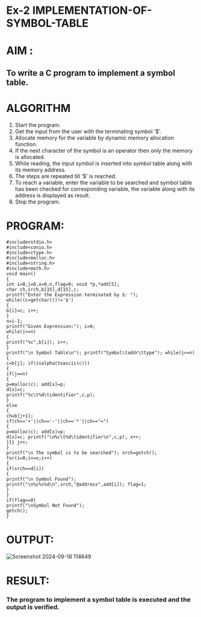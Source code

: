 # Ex-2 IMPLEMENTATION-OF-SYMBOL-TABLE
# AIM :
## To write a C program to implement a symbol table.
# ALGORITHM
1.	Start the program.
2.	Get the input from the user with the terminating symbol ‘$’.
3.	Allocate memory for the variable by dynamic memory allocation function.
4.	If the next character of the symbol is an operator then only the memory is allocated.
5.	While reading, the input symbol is inserted into symbol table along with its memory address.
6.	The steps are repeated till ‘$’ is reached.
7.	To reach a variable, enter the variable to be searched and symbol table has been checked for corresponding variable, the variable along with its address is displayed as result.
8.	Stop the program. 
# PROGRAM:
```
#include<stdio.h>
#include<conio.h> 
#include<ctype.h> 
#include<malloc.h> 
#include<string.h> 
#include<math.h>
void main()
{
int i=0,j=0,x=0,n,flag=0; void *p,*add[5];
char ch,srch,b[15],d[15],c; 
printf("Enter the Expression terminated by $: ");
while((c=getchar())!='$')
{
b[i]=c; i++;
}
n=i-1;
printf("Given Expression:"); i=0;
while(i<=n)
{
printf("%c",b[i]); i++;
}
printf("\n Symbol Table\n"); printf("Symbol\taddr\ttype"); while(j<=n)
{
c=b[j]; if(isalpha(toascii(c)))
{
if(j==n)
{
p=malloc(c); add[x]=p;
d[x]=c;
printf("%c\t%d\tidentifier",c,p);
}
else
{
ch=b[j+1];
if(ch=='+'||ch=='-'||ch=='*'||ch=="=")
{
p=malloc(c); add[x]=p;
d[x]=c; printf("\n%c\t%d\tidentifier\n",c,p); x++;
}}} j++;
}
printf("\n The symbol is to be searched"); srch=getch();
for(i=0;i<=x;i++)
{
if(srch==d[i])
{
printf("\n Symbol Found"); printf("\n%c%s%d\n",srch,"@address",add[i]); flag=1;
}
}
if(flag==0)
printf("\nSymbol Not Found"); 
getch();
}
```
# OUTPUT:
![Screenshot 2024-09-18 114649](https://github.com/user-attachments/assets/e70224a0-b783-431b-81d1-260f0816a206)

# RESULT:
### The program to implement a symbol table is executed and the output is verified.
